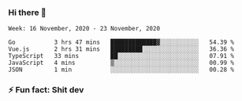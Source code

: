 ### Hi there 👋
<!--START_SECTION:waka-->
```text
Week: 16 November, 2020 - 23 November, 2020

Go           3 hrs 47 mins   █████████████▓░░░░░░░░░░░   54.39 % 
Vue.js       2 hrs 31 mins   █████████░░░░░░░░░░░░░░░░   36.36 % 
TypeScript   33 mins         ██░░░░░░░░░░░░░░░░░░░░░░░   07.91 % 
JavaScript   4 mins          ▒░░░░░░░░░░░░░░░░░░░░░░░░   00.99 % 
JSON         1 min           ░░░░░░░░░░░░░░░░░░░░░░░░░   00.28 % 
```
<!--END_SECTION:waka-->
<!--
**TG4LAaron/TG4LAaron** is a ✨ _special_ ✨ repository because its `README.md` (this file) appears on your GitHub profile.

Here are some ideas to get you started:

- 🔭 I’m currently working on ...
- 🌱 I’m currently learning ...
- 👯 I’m looking to collaborate on ...
- 🤔 I’m looking for help with ...
- 💬 Ask me about ...
- 📫 How to reach me: ...
- 😄 Pronouns: ...
- ⚡ Fun fact: ...
-->
### ⚡ Fun fact: Shit dev
